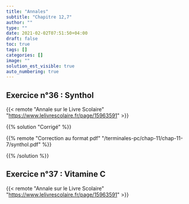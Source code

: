 ```yaml
---
title: "Annales"
subtitle: "Chapitre 12,7"
author: ""
type: ""
date: 2021-02-02T07:51:50+04:00
draft: false
toc: true
tags: []
categories: []
image: ""
solution_est_visible: true
auto_numbering: true
---
```


## Exercice n°36 : Synthol

{{< remote "Annale sur le Livre Scolaire" "https://www.lelivrescolaire.fr/page/15963591" >}}

{{% solution "Corrigé" %}}

{{% remote "Correction au format pdf" "/terminales-pc/chap-11/chap-11-7/synthol.pdf" %}}

{{% /solution %}}

## Exercice n°37 : Vitamine C

{{< remote "Annale sur le Livre Scolaire" "https://www.lelivrescolaire.fr/page/15963591" >}}
